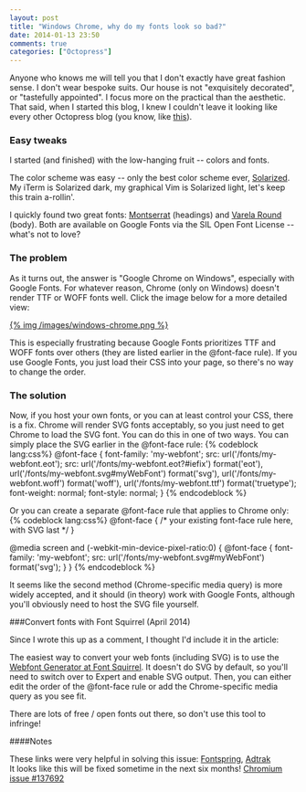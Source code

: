 ```yaml
---
layout: post
title: "Windows Chrome, why do my fonts look so bad?"
date: 2014-01-13 23:50
comments: true
categories: ["Octopress"]
---
```


Anyone who knows me will tell you that I don't exactly have great fashion sense.
I don't wear bespoke suits. Our house is not "exquisitely decorated", or "tastefully appointed".
I focus more on the practical than the aesthetic.
That said, when I started this blog, I knew I couldn't leave it looking like every other
Octopress blog (you know, like [this](/images/vanilla_octopress.png)).

### Easy tweaks

I started (and finished) with the low-hanging fruit -- colors and fonts.

The color scheme was easy --
only the best color scheme ever, [Solarized](http://ethanschoonover.com/solarized).
My iTerm is Solarized dark, my graphical Vim is Solarized light, let's keep this train a-rollin'.

I quickly found two great fonts:
[Montserrat](http://montserrat.zkysky.com.ar/en) (headings)
and [Varela Round](http://www.google.com/fonts/specimen/Varela+Round) (body).
Both are available on Google Fonts via the SIL Open Font License -- what's not to love?

### The problem

As it turns out, the answer is "Google Chrome on Windows", especially with Google Fonts.
For whatever reason, Chrome (only on Windows) doesn't render TTF or WOFF fonts well.
Click the image below for a more detailed view:

<a href="/images/windows-chrome.png">
{% img /images/windows-chrome.png %}
</a>

This is especially frustrating because Google Fonts prioritizes TTF and WOFF fonts over others (they are listed earlier in the @font-face rule).
If you use Google Fonts, you just load their CSS into your page, so there's no way to change the order.

### The solution

Now, if you host your own fonts, or you can at least control your CSS, there is a fix.
Chrome will render SVG fonts acceptably, so you just need to get Chrome to load the SVG font.
You can do this in one of two ways.
You can simply place the SVG earlier in the @font-face rule:
{% codeblock lang:css%}
@font-face {
    font-family: 'my-webfont';
    src: url('/fonts/my-webfont.eot');
    src: url('/fonts/my-webfont.eot?#iefix') format('eot'),
        url('/fonts/my-webfont.svg#myWebFont') format('svg'),
        url('/fonts/my-webfont.woff') format('woff'),
        url('/fonts/my-webfont.ttf') format('truetype');
    font-weight: normal;
    font-style: normal;
}
{% endcodeblock %}

Or you can create a separate @font-face rule that applies to Chrome only:
{% codeblock lang:css%}
@font-face {
    /* your existing font-face rule here, with SVG last */
}

@media screen and (-webkit-min-device-pixel-ratio:0) {
  @font-face {
      font-family: 'my-webfont';
      src: url('/fonts/my-webfont.svg#myWebFont') format('svg');
  }
}
{% endcodeblock %}

It seems like the second method (Chrome-specific media query) is more widely accepted, and it should (in theory) work with Google Fonts, although you'll obviously need to host the SVG file yourself.

###Convert fonts with Font Squirrel (April 2014)

Since I wrote this up as a comment, I thought I'd include it in the article:

The easiest way to convert your web fonts (including SVG) is to use the [Webfont Generator at Font Squirrel](http://www.fontsquirrel.com/tools/webfont-generator). It doesn't do SVG by default, so you'll need to switch over to Expert and enable SVG output. Then, you can either edit the order of the @font-face rule or add the Chrome-specific media query as you see fit.

There are lots of free / open fonts out there, so don't use this tool to infringe!

####Notes

These links were very helpful in solving this issue: [Fontspring](http://www.fontspring.com/blog/smoother-rendering-in-chrome-update), [Adtrak](http://www.adtrak.co.uk/blog/font-face-chrome-rendering/)  
It looks like this will be fixed sometime in the next six months! [Chromium issue #137692](https://code.google.com/p/chromium/issues/detail?id=137692)
